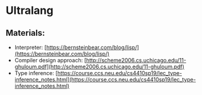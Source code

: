 # Ultralang

## Materials:
* Interpreter: [https://bernsteinbear.com/blog/lisp/](https://bernsteinbear.com/blog/lisp/)
* Compiler design approach: [http://scheme2006.cs.uchicago.edu/11-ghuloum.pdf](http://scheme2006.cs.uchicago.edu/11-ghuloum.pdf)
* Type inference: [https://course.ccs.neu.edu/cs4410sp19/lec_type-inference_notes.html](https://course.ccs.neu.edu/cs4410sp19/lec_type-inference_notes.html)
